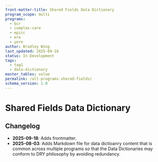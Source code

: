 ```yaml
---
front-matter-title: Shared Fields Data Dictionary
program_scope: multi
programs:
  - bcr
  - complex-care
  - epicc
  - ere
  - yere
author: Bradley Wing
last_updated: 2025-09-18
status: In Development
tags:
  - tag1
  - data-dictionary
master_tables: value
permalink: /all-programs-shared-fields/
schema_version: 1.0
---
```


# Shared Fields Data Dictionary  

## Changelog

- **2025-09-18**: Adds frontmatter.
- **2025-08-03**: Adds Markdown file for data dictioanry content that is common across multiple programs so that the Data Dictionaries may conform to DRY philosophy by avoiding redundancy.
